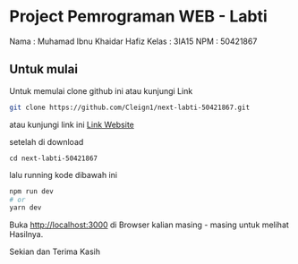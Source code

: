 # Project Pemrograman WEB - Labti

Nama    : Muhamad Ibnu Khaidar Hafiz
Kelas   : 3IA15
NPM     : 50421867

## Untuk mulai

Untuk memulai clone github ini atau kunjungi Link

```bash
git clone https://github.com/Cleign1/next-labti-50421867.git
```
atau kunjungi link ini
[Link Website](https://next-labti-50421867.vercel.app/)

setelah di download
```git
cd next-labti-50421867
```
lalu running kode dibawah ini
```bash
npm run dev
# or
yarn dev
```


Buka [http://localhost:3000](http://localhost:3000) di Browser kalian masing - masing untuk melihat Hasilnya.

Sekian dan Terima Kasih
